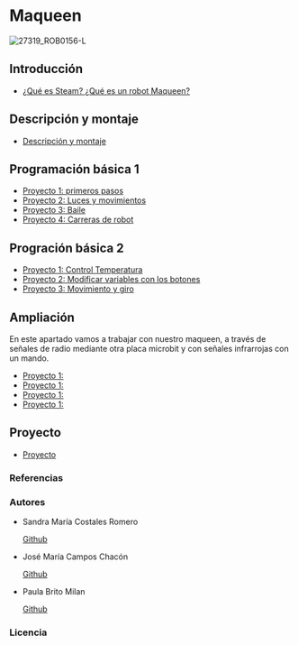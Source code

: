 # Maqueen

![27319_ROB0156-L](https://user-images.githubusercontent.com/114906778/207546794-667d5d8b-6c83-4ca5-aff8-4cb13cf3c9cb.jpg)

## Introducción

- [¿Qué es Steam? ¿Qué es un robot Maqueen?](modulo0/modulo0.md)

## Descripción y montaje

- [Descripción y montaje](modulo1/modulo1.md)

## Programación básica 1

- [Proyecto 1: primeros pasos](modulo2/programación1.md)
- [Proyecto 2: Luces y movimientos](modulo2/programacion2.md)
- [Proyecto 3: Baile](modulo2/programacion3.md)
- [Proyecto 4: Carreras de robot](modulo2/programacion4.md)

## Progración básica 2

- [Proyecto 1: Control Temperatura](modulo3/proyecto1.md)
- [Proyecto 2: Modificar variables con los botones](modulo3/proyecto2.md)
- [Proyecto 3: Movimiento y giro](modulo3/proyecto3.md)

## Ampliación

En este apartado vamos a trabajar con nuestro maqueen, a través de señales de radio mediante otra placa microbit y con señales infrarrojas con un mando.

- [Proyecto 1:](modulo4/proyecto1.md)
- [Proyecto 1:](modulo4/proyecto2.md)
- [Proyecto 1:](modulo4/proyecto3.md)
- [Proyecto 1:](modulo4/proyecto4.md)

## Proyecto

- [Proyecto](proyecto/proyecto.md)

### Referencias
### Autores

- Sandra María Costales Romero 


  [Github](https://github.com/Scosrom)
  
- José María Campos Chacón 


  [Github](https://github.com/camposchaconjosemaria)
  
- Paula Brito Milan


  [Github](https://github.com/Paulabm24)  
  
 
### Licencia
